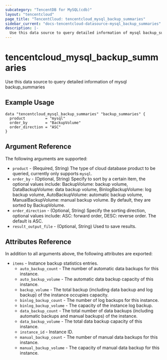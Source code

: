 ```yaml
---
subcategory: "TencentDB for MySQL(cdb)"
layout: "tencentcloud"
page_title: "TencentCloud: tencentcloud_mysql_backup_summaries"
sidebar_current: "docs-tencentcloud-datasource-mysql_backup_summaries"
description: |-
  Use this data source to query detailed information of mysql backup_summaries
---
```


# tencentcloud_mysql_backup_summaries

Use this data source to query detailed information of mysql backup_summaries

## Example Usage

```hcl
data "tencentcloud_mysql_backup_summaries" "backup_summaries" {
  product         = "mysql"
  order_by        = "BackupVolume"
  order_direction = "ASC"
}
```

## Argument Reference

The following arguments are supported:

* `product` - (Required, String) The type of cloud database product to be queried, currently only supports `mysql`.
* `order_by` - (Optional, String) Specify to sort by a certain item, the optional values include: BackupVolume: backup volume, DataBackupVolume: data backup volume, BinlogBackupVolume: log backup volume, AutoBackupVolume: automatic backup volume, ManualBackupVolume: manual backup volume. By default, they are sorted by BackupVolume.
* `order_direction` - (Optional, String) Specify the sorting direction, optional values include: ASC: forward order, DESC: reverse order. The default is ASC.
* `result_output_file` - (Optional, String) Used to save results.

## Attributes Reference

In addition to all arguments above, the following attributes are exported:

* `items` - Instance backup statistics entries.
  * `auto_backup_count` - The number of automatic data backups for this instance.
  * `auto_backup_volume` - The automatic data backup capacity of this instance.
  * `backup_volume` - The total backup (including data backup and log backup) of the instance occupies capacity.
  * `binlog_backup_count` - The number of log backups for this instance.
  * `binlog_backup_volume` - The capacity of the instance log backup.
  * `data_backup_count` - The total number of data backups (including automatic backups and manual backups) of the instance.
  * `data_backup_volume` - The total data backup capacity of this instance.
  * `instance_id` - Instance ID.
  * `manual_backup_count` - The number of manual data backups for this instance.
  * `manual_backup_volume` - The capacity of manual data backup for this instance.



